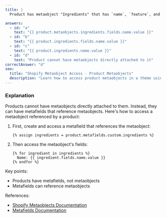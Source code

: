```yaml
---
title: |
  Product has metaobject "Ingredients" that has `name`, `feature`, and `photo` fields. How to access the name? 🧪

answers:
  - id: "a"
    text: "{{ product.metaobjects.ingredients.fields.name.value }}"
  - id: "b"
    text: "{{ product.ingredients.fields.name.value }}"
  - id: "c"
    text: "{{ product.ingredients.name.value }}"
  - id: "d"
    text: "Product cannot have metaobjects directly attached to it"
correctAnswer: "d"
seo:
  title: "Shopify Metaobject Access - Product Metaobjects"
  description: "Learn how to access product metaobjects in a theme using Liquid."
---
```


### Explanation

Products cannot have metaobjects directly attached to them. Instead, they can have metafields that reference metaobjects. Here's how to access a metaobject referenced by a product:

1. First, create and access a metafield that references the metaobject:
   ```liquid
   {% assign ingredients = product.metafields.custom.ingredients %}
   ```

2. Then access the metaobject's fields:
   ```liquid
   {% for ingredient in ingredients %}
     Name: {{ ingredient.fields.name.value }}
   {% endfor %}
   ```

Key points:
- Products have metafields, not metaobjects
- Metafields can reference metaobjects

References:
- [Shopify Metaobjects Documentation](https://shopify.dev/docs/api/liquid/objects/metaobject)
- [Metafields Documentation](https://shopify.dev/docs/api/liquid/objects/metafield) 